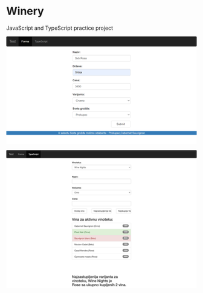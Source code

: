 # Winery
JavaScript and TypeScript practice project

![Screeenshot 1](screenshot1.png)

![Screeenshot 2](screenshot2.png)
